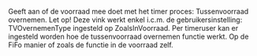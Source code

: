 Geeft aan of de voorraad mee doet met het timer proces: Tussenvoorraad overnemen. Let op! Deze vink werkt enkel i.c.m. de gebruikersinstelling: TVOvernemenType ingesteld op ZoalsInVoorraad. Per timeruser kan er ingesteld worden hoe de tussenvoorraad overnemen functie werkt. Op de FiFo manier of zoals de functie in de voorraad zelf.